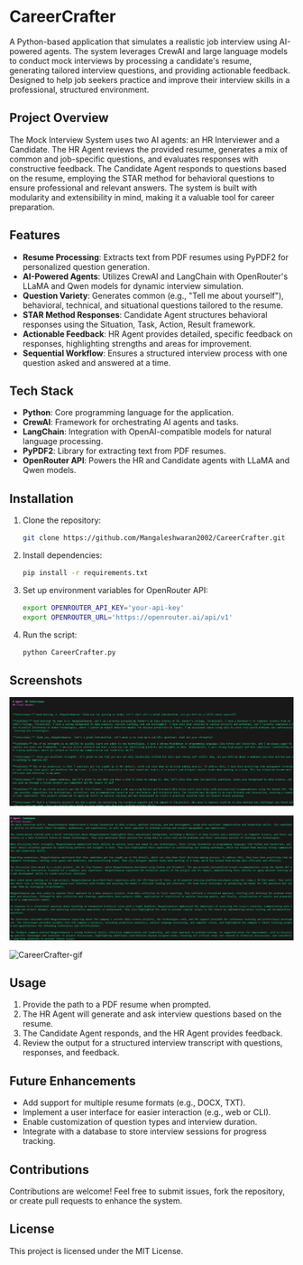 # **CareerCrafter**

A Python-based application that simulates a realistic job interview using AI-powered agents. The system leverages CrewAI and large language models to conduct mock interviews by processing a candidate's resume, generating tailored interview questions, and providing actionable feedback. Designed to help job seekers practice and improve their interview skills in a professional, structured environment.

## Project Overview

The Mock Interview System uses two AI agents: an HR Interviewer and a Candidate. The HR Agent reviews the provided resume, generates a mix of common and job-specific questions, and evaluates responses with constructive feedback. The Candidate Agent responds to questions based on the resume, employing the STAR method for behavioral questions to ensure professional and relevant answers. The system is built with modularity and extensibility in mind, making it a valuable tool for career preparation.

## Features

- **Resume Processing**: Extracts text from PDF resumes using PyPDF2 for personalized question generation.
- **AI-Powered Agents**: Utilizes CrewAI and LangChain with OpenRouter's LLaMA and Qwen models for dynamic interview simulation.
- **Question Variety**: Generates common (e.g., "Tell me about yourself"), behavioral, technical, and situational questions tailored to the resume.
- **STAR Method Responses**: Candidate Agent structures behavioral responses using the Situation, Task, Action, Result framework.
- **Actionable Feedback**: HR Agent provides detailed, specific feedback on responses, highlighting strengths and areas for improvement.
- **Sequential Workflow**: Ensures a structured interview process with one question asked and answered at a time.

## Tech Stack

- **Python**: Core programming language for the application.
- **CrewAI**: Framework for orchestrating AI agents and tasks.
- **LangChain**: Integration with OpenAI-compatible models for natural language processing.
- **PyPDF2**: Library for extracting text from PDF resumes.
- **OpenRouter API**: Powers the HR and Candidate agents with LLaMA and Qwen models.

## Installation

1. Clone the repository:
   ```bash
   git clone https://github.com/Mangaleshwaran2002/CareerCrafter.git
   ```
2. Install dependencies:
   ```bash
   pip install -r requirements.txt
   ```
3. Set up environment variables for OpenRouter API:
   ```bash
   export OPENROUTER_API_KEY='your-api-key'
   export OPENROUTER_URL='https://openrouter.ai/api/v1'
   ```
4. Run the script:
   ```bash
   python CareerCrafter.py
   ```

## Screenshots
![CareerCrafter-s1](https://raw.githubusercontent.com/Mangaleshwaran2002/CareerCrafter/refs/heads/master/Screenshots/mock_interview_simulator_screenshot_1.png)


![CareerCrafter-s2](https://raw.githubusercontent.com/Mangaleshwaran2002/CareerCrafter/refs/heads/master/Screenshots/mock_interview_simulator_screenshot_2.png)

![CareerCrafter-gif](https://raw.githubusercontent.com/Mangaleshwaran2002/CareerCrafter/refs/heads/master/Screenshots/mock_interview_simulator.gif)

## Usage

1. Provide the path to a PDF resume when prompted.
2. The HR Agent will generate and ask interview questions based on the resume.
3. The Candidate Agent responds, and the HR Agent provides feedback.
4. Review the output for a structured interview transcript with questions, responses, and feedback.

## Future Enhancements

- Add support for multiple resume formats (e.g., DOCX, TXT).
- Implement a user interface for easier interaction (e.g., web or CLI).
- Enable customization of question types and interview duration.
- Integrate with a database to store interview sessions for progress tracking.

## Contributions

Contributions are welcome! Feel free to submit issues, fork the repository, or create pull requests to enhance the system.

## License

This project is licensed under the MIT License.
